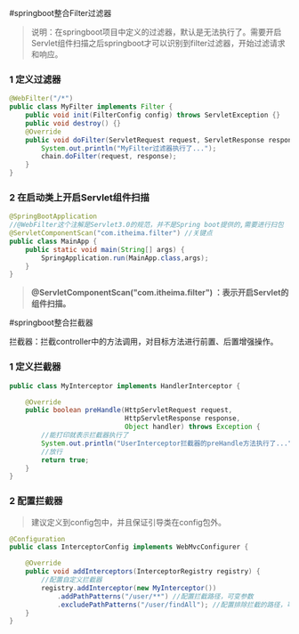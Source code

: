 #springboot整合Filter过滤器


> 说明：在springboot项目中定义的过滤器，默认是无法执行了。需要开启Servlet组件扫描之后springboot才可以识别到filter过滤器，开始过滤请求和响应。

### 1 定义过滤器

```java
@WebFilter("/*")
public class MyFilter implements Filter {
    public void init(FilterConfig config) throws ServletException {}
    public void destroy() {}
    @Override
    public void doFilter(ServletRequest request, ServletResponse response, FilterChain chain) throws ServletException, IOException {
        System.out.println("MyFilter过滤器执行了...");
        chain.doFilter(request, response);
    }
}
```

### 2 在启动类上开启Servlet组件扫描

```java
@SpringBootApplication
//@WebFilter这个注解是Servlet3.0的规范，并不是Spring boot提供的,需要进行扫包
@ServletComponentScan("com.itheima.filter") //关键点
public class MainApp {
    public static void main(String[] args) {
        SpringApplication.run(MainApp.class,args);
    }
}
```

> **@ServletComponentScan("com.itheima.filter") ：表示开启Servlet的组件扫描。**


#springboot整合拦截器

拦截器：拦截controller中的方法调用，对目标方法进行前置、后置增强操作。

### 1 定义拦截器

```java
public class MyInterceptor implements HandlerInterceptor {

    @Override
    public boolean preHandle(HttpServletRequest request,
                             HttpServletResponse response,
                             Object handler) throws Exception {
        //能打印就表示拦截器执行了
        System.out.println("UserInterceptor拦截器的preHandle方法执行了..."+request.getRequestURI());
        //放行
        return true;
    }
}
```

### 2 配置拦截器

> 建议定义到config包中，并且保证引导类在config包外。

```java
@Configuration
public class InterceptorConfig implements WebMvcConfigurer {

    @Override
    public void addInterceptors(InterceptorRegistry registry) {
        //配置自定义拦截器
        registry.addInterceptor(new MyInterceptor())
            .addPathPatterns("/user/**") //配置拦截路径，可变参数
            .excludePathPatterns("/user/findAll"); //配置排除拦截的路径，可变参数
    }
}
```

